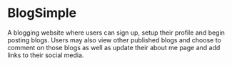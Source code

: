# BlogSimple
A blogging website where users can sign up, setup their profile and begin posting blogs. Users may also view other published blogs and choose to comment on those blogs as well as update their about me page and add links to their social media.
